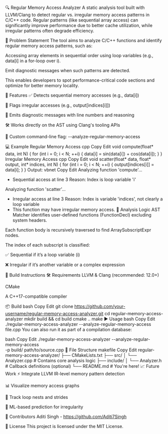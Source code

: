 🔍 Regular Memory Access Analyzer
A static analysis tool built with LLVM/Clang to detect regular vs. irregular memory access patterns in C/C++ code. Regular patterns (like sequential array access) can significantly improve performance due to better cache utilization, while irregular patterns often degrade efficiency.

📌 Problem Statement
The tool aims to analyze C/C++ functions and identify regular memory access patterns, such as:

Accessing array elements in sequential order using loop variables (e.g., data[i] in a for-loop over i).

Emit diagnostic messages when such patterns are detected.

This enables developers to spot performance-critical code sections and optimize for better memory locality.

🚀 Features
✅ Detects sequential memory accesses (e.g., data[i])

🚫 Flags irregular accesses (e.g., output[indices[i]])

📄 Emits diagnostic messages with line numbers and reasoning

🛠️ Works directly on the AST using Clang's tooling APIs

🎯 Custom command-line flag: --analyze-regular-memory-access

💻 Example
Regular Memory Access
cpp
Copy
Edit
void compute(float* data, int N) {
    for (int i = 0; i < N; ++i) {
        data[i] = sin(data[i]) + cos(data[i]);
    }
}
Irregular Memory Access
cpp
Copy
Edit
void scatter(float* data, float* output, int* indices, int N) {
    for (int i = 0; i < N; ++i) {
        output[indices[i]] = data[i];
    }
}
Output:
vbnet
Copy
Edit
Analyzing function 'compute'...
- Sequential access at line 3
  Reason: Index is loop variable 'i'

Analyzing function 'scatter'...
- Irregular access at line 3
  Reason: Index is variable 'indices', not clearly a loop variable
- This function may have irregular memory access.
🧠 Analysis Logic
AST Matcher identifies user-defined functions (FunctionDecl) excluding system headers.

Each function body is recursively traversed to find ArraySubscriptExpr nodes.

The index of each subscript is classified:

✅ Sequential if it’s a loop variable (i)

❌ Irregular if it’s another variable or a complex expression

🔧 Build Instructions
🛠️ Requirements
LLVM & Clang (recommended: 12.0+)

CMake

A C++17-compatible compiler

📦 Build
bash
Copy
Edit
git clone https://github.com/your-username/regular-memory-access-analyzer.git
cd regular-memory-access-analyzer
mkdir build && cd build
cmake ..
make
▶️ Usage
bash
Copy
Edit
./regular-memory-access-analyzer --analyze-regular-memory-access file.cpp
You can also run it as part of a compilation database:

bash
Copy
Edit
./regular-memory-access-analyzer --analyze-regular-memory-access \
    -p build/ path/to/source.cpp
📂 File Structure
makefile
Copy
Edit
regular-memory-access-analyzer/
├── CMakeLists.txt
├── src/
│   └── Analyzer.cpp          # Contains core analysis logic
├── include/
│   └── Analyzer.h            # Callback definitions (optional)
└── README.md                 # You're here!
📈 Future Work
⚡ Integrate LLVM IR-level memory pattern detection

📊 Visualize memory access graphs

🧵 Track loop nests and strides

🧠 ML-based prediction for irregularity

👥 Contributors
Aditi Singh - https://github.com/Aditi7Singh

📜 License
This project is licensed under the MIT License.


